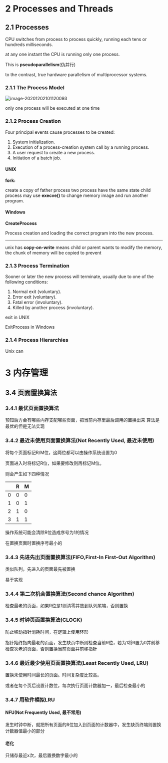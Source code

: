 # 2 Processes and Threads

## 2.1 Processes

CPU switches from process to process quickly, running each tens or hundreds milliseconds.

at any one instant the CPU is running only one process.

This is **pseudoparallelism**(伪并行)

to the contrast, true hardware parallelism of multiprocessor systems.

### 2.1.1 The Process Model

![image-20201202101120093](image-20201202101120093.png)

only one process will be executed at one time

### 2.1.2 Process Creation

Four principal events cause processes to be created:
1. System initialization.
2. Execution of a process-creation system call by a running process.
3. A user request to create a new process.
4. Initiation of a batch job.

#### UNIX

**fork:**

create a copy of father process
two process have the same state
child process may use **execve()** to change memory image and run another program.

#### Windows

**CreateProcess**

Process creation and loading the correct program into the new process.

***

unix has **copy-on-write** means child or parent wants to modify the memory, the chunk of memory will be copied to prevent

### 2.1.3 Process Termination

Sooner or later the new process will terminate, usually due to one of the following conditions:

1. Normal exit (voluntary).
2. Error exit (voluntary).
3. Fatal error (involuntary).
4. Killed by another process (involuntary).

exit in UNIX

ExitProcess in Windows

### 2.1.4 Process Hierarchies

Unix can





# 3 内存管理

## 3.4 页面置换算法

### 3.4.1 最优页面置换算法

预知后方会有哪些内存支配哪些页面，把当前内存里最后调用的置换出来
算法是最优的但是无法实现

### 3.4.2 最近未使用页面置换算法(Not Recently Used, 最近未使用)

将每个页面标记R/M位，这两位都可以由操作系统设置为0

页面进入时将标记R位，如果要修改则再标记M位。

则会产生如下四种情况

|      | R    | M    |
| ---- | ---- | ---- |
| 0    | 0    | 0    |
| 1    | 0    | 1    |
| 2    | 1    | 0    |
| 3    | 1    | 1    |

操作系统可能会清除R位造成序号为1的情况

在置换页面时置换序号最小的

### 3.4.3 先进先出页面置换算法(FIFO,First-In First-Out Algorithm)

类似队列，先进入的页面最先被置换

易于实现

### 3.4.4 第二次机会置换算法(Second chance Algorithm)

检查最老的页面，如果R位是1则清零并放到队列尾端，否则置换

### 3.4.5 时钟页面置换算法(CLOCK)

防止移动指针消耗时间，在逻辑上使用环形

指针始终指向最老的页面，发生缺页中断则检查当前R位，若为1将R置为0并前移检查次老的页面，否则置换当前页面并前移指针

### 3.4.6 最近最少使用页面置换算法(Least Recently Used, LRU)

置换未使用时间最长的页面。时间复杂度比较高。

或者在每个页后设置计数位，每次执行页面计数器加一，最后检查最小的

### 3.4.7 用软件模拟LRU

#### NFU(Not Frequently Used, 最不常用)

发生时钟中断，就把所有页面的R位加入到页面的计数器中，发生缺页终端则置换计数器值最小的部分

#### 老化

只储存最近x次，最后置换数字最小的





























